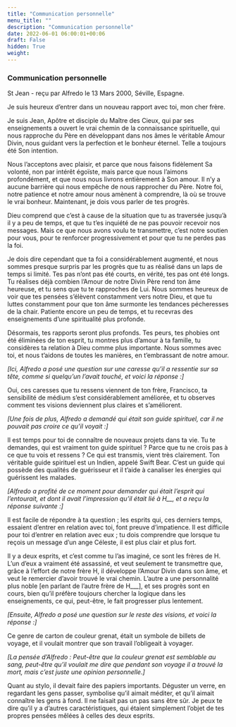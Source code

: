 ```yaml
---
title: "Communication personnelle"
menu_title: ""
description: "Communication personnelle"
date: 2022-06-01 06:00:01+00:06
draft: False
hidden: True
weight:
---
```

### Communication personnelle

St Jean - reçu par Alfredo le 13 Mars 2000, Séville, Espagne.

Je suis heureux d’entrer dans un nouveau rapport avec toi, mon cher frère.

Je suis Jean, Apôtre et disciple du Maître des Cieux, qui par ses enseignements a ouvert le vrai chemin de la connaissance spirituelle, qui nous rapproche du Père en développant dans nos âmes le véritable Amour Divin, nous guidant vers la perfection et le bonheur éternel. Telle a toujours été Son intention.

Nous l’acceptons avec plaisir, et parce que nous faisons fidèlement Sa volonté, non par intérêt égoïste, mais parce que nous l’aimons profondément, et que nous nous livrons entièrement à Son amour. Il n’y a aucune barrière qui nous empêche de nous rapprocher du Père. Notre foi, notre patience et notre amour nous amènent à comprendre, là où se trouve le vrai bonheur. Maintenant, je dois vous parler de tes progrès.

Dieu comprend que c’est à cause de la situation que tu as traversée jusqu’à il y a peu de temps, et que tu t’es inquiété de ne pas pouvoir recevoir nos messages. Mais ce que nous avons voulu te transmettre, c’est notre soutien pour vous, pour te renforcer progressivement et pour que tu ne perdes pas la foi.

Je dois dire cependant que ta foi a considérablement augmenté, et nous sommes presque surpris par les progrès que tu as réalisé dans un laps de temps si limité. Tes pas n’ont pas été courts, en vérité, tes pas ont été longs. Tu réalises déjà combien l’Amour de notre Divin Père rend ton âme heureuse, et tu sens que tu te rapproches de Lui. Nous sommes heureux de voir que tes pensées s’élèvent constamment vers notre Dieu, et que tu luttes constamment pour que ton âme surmonte les tendances pécheresses de la chair. Patiente encore un peu de temps, et tu recevras des enseignements d’une spiritualité plus profonde.

Désormais, tes rapports seront plus profonds. Tes peurs, tes phobies ont été éliminées de ton esprit, tu montres plus d’amour à ta famille, tu considères ta relation à Dieu comme plus importante. Nous sommes avec toi, et nous t’aidons de toutes les manières, en t’embrassant de notre amour.

*[Ici, Alfredo a posé une question sur une caresse qu’il a ressentie sur sa tête, comme si quelqu’un l’avait touché, et voici la réponse :]*

Oui, ces caresses que tu ressens viennent de ton frère, Francisco, ta sensibilité de médium s’est considérablement améliorée, et tu observes comment tes visions deviennent plus claires et s’améliorent.

*[Une fois de plus, Alfredo a demandé qui était son guide spirituel, car il ne pouvait pas croire ce qu’il voyait :]*

Il est temps pour toi de connaître de nouveaux projets dans ta vie. Tu te demandes, qui est vraiment ton guide spirituel ? Parce que tu ne crois pas à ce que tu vois et ressens ? Ce qui est transmis, vient très clairement. Ton véritable guide spirituel est un Indien, appelé Swift Bear. C’est un guide qui possède des qualités de guérisseur et il t’aide à canaliser les énergies qui guérissent les malades.

*[Alfredo a profité de ce moment pour demander qui était l’esprit qui l’entourait, et dont il avait l’impression qu’il était lié à H__, et a reçu la réponse suivante :]*

Il est facile de répondre à ta question ; les esprits qui, ces derniers temps, essaient d’entrer en relation avec toi, font preuve d’impatience. Il est difficile pour toi d’entrer en relation avec eux ; tu dois comprendre que lorsque tu reçois un message d’un ange Céleste, il est plus clair et plus fort.

Il y a deux esprits, et c’est comme tu l’as imaginé, ce sont les frères de H. L’un d’eux a vraiment été assassiné, et veut seulement te transmettre que, grâce à l’effort de notre frère H, il développe l’Amour Divin dans son âme, et veut le remercier d’avoir trouvé le vrai chemin. L’autre a une personnalité plus noble [en parlant de l’autre frère de H___], et ses progrès sont en cours, bien qu’il préfère toujours chercher la logique dans les enseignements, ce qui, peut-être, le fait progresser plus lentement.

*[Ensuite, Alfredo a posé une question sur le reste des visions, et voici la réponse :]*

Ce genre de carton de couleur grenat, était un symbole de billets de voyage, et il voulait montrer que son travail l’obligeait à voyager.

*[La pensée d’Alfredo : Peut-être que la couleur grenat est semblable au sang, peut-être qu’il voulait me dire que pendant son voyage il a trouvé la mort, mais c’est juste une opinion personnelle.]*

Quant au stylo, il devait faire des papiers importants. Déguster un verre, en regardant les gens passer, symbolise qu’il aimait méditer, et qu’il aimait connaître les gens à fond. Il ne faisait pas un pas sans être sûr. Je peux te dire qu’il y a d’autres caractéristiques, qui étaient simplement l’objet de tes propres pensées mêlées à celles des deux esprits.